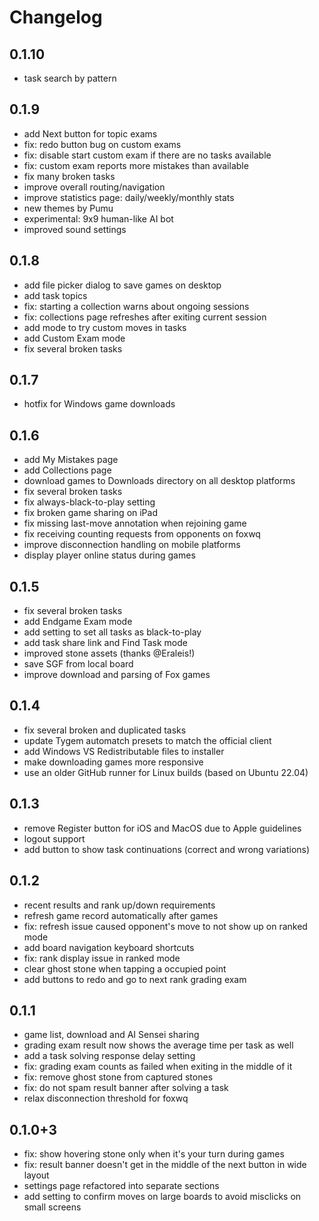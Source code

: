 # Changelog

## 0.1.10
- task search by pattern

## 0.1.9
- add Next button for topic exams 
- fix: redo button bug on custom exams
- fix: disable start custom exam if there are no tasks available
- fix: custom exam reports more mistakes than available
- fix many broken tasks
- improve overall routing/navigation
- improve statistics page: daily/weekly/monthly stats
- new themes by Pumu
- experimental: 9x9 human-like AI bot 
- improved sound settings

## 0.1.8
- add file picker dialog to save games on desktop
- add task topics
- fix: starting a collection warns about ongoing sessions
- fix: collections page refreshes after exiting current session
- add mode to try custom moves in tasks
- add Custom Exam mode
- fix several broken tasks

## 0.1.7
- hotfix for Windows game downloads

## 0.1.6
- add My Mistakes page
- add Collections page
- download games to Downloads directory on all desktop platforms
- fix several broken tasks
- fix always-black-to-play setting
- fix broken game sharing on iPad
- fix missing last-move annotation when rejoining game
- fix receiving counting requests from opponents on foxwq
- improve disconnection handling on mobile platforms
- display player online status during games

## 0.1.5
- fix several broken tasks
- add Endgame Exam mode
- add setting to set all tasks as black-to-play
- add task share link and Find Task mode
- improved stone assets (thanks @Eraleis!)
- save SGF from local board
- improve download and parsing of Fox games

## 0.1.4
- fix several broken and duplicated tasks
- update Tygem automatch presets to match the official client
- add Windows VS Redistributable files to installer
- make downloading games more responsive
- use an older GitHub runner for Linux builds (based on Ubuntu 22.04)

## 0.1.3
- remove Register button for iOS and MacOS due to Apple guidelines
- logout support
- add button to show task continuations (correct and wrong variations)

## 0.1.2
- recent results and rank up/down requirements
- refresh game record automatically after games
- fix: refresh issue caused opponent's move to not show up on ranked mode
- add board navigation keyboard shortcuts
- fix: rank display issue in ranked mode
- clear ghost stone when tapping a occupied point
- add buttons to redo and go to next rank grading exam

## 0.1.1
- game list, download and AI Sensei sharing
- grading exam result now shows the average time per task as well
- add a task solving response delay setting
- fix: grading exam counts as failed when exiting in the middle of it
- fix: remove ghost stone from captured stones
- fix: do not spam result banner after solving a task
- relax disconnection threshold for foxwq

## 0.1.0+3

- fix: show hovering stone only when it's your turn during games
- fix: result banner doesn't get in the middle of the next button in wide layout
- settings page refactored into separate sections
- add setting to confirm moves on large boards to avoid misclicks on small screens